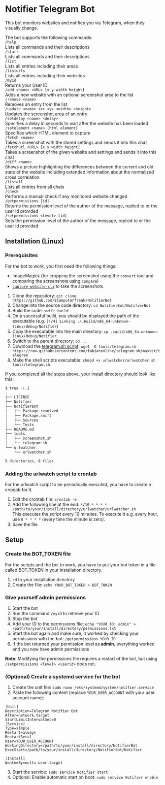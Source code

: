 # Notifier Telegram Bot

This bot monitors websites and notifies you via Telegram, when they visually change.

The bot supports the following commands:  
`/help`  
Lists all commands and their descriptions  
`/start`  
Lists all commands and their descriptions  
`/list`  
Lists all entries including their areas  
`/listurls`  
Lists all entries including their websites  
`/myid`  
Returns your User ID  
`/add <name> <URL> [x y width height]`  
Adds a new website with an optional screenshot area to the list  
`/remove <name>`  
Removes an entry from the list  
`/update <name> <x> <y> <width> <height>`  
Updates the screenshot area of an entry  
`/setdelay <name> <delay>`  
Specifies a delay in seconds to wait after the website has been loaded  
`/setelement <name> [html element]`  
Specifies which HTML element to capture  
`/fetch <name>`  
Takes a screenshot with the stored settings and sends it into this chat  
`/fetchurl <URL> [x y width height]`  
Takes a screenshot of the given website and settings and sends it into this chat  
`/diff <name>`  
Shows a picture highlighting the differences between the current and old state of the website including extended information about the normalized cross correlation  
`/listall`  
Lists all entries from all chats  
`/check`  
Performs a manual check if any monitored website changed  
`/getpermissions [id]`  
Returns the permission level of the author of the message, replied to or the user id provided  
`/setpermissions <level> [id]`  
Sets the permission level of the author of the message, replied to or the user id provided  

## Installation (Linux)

### Prerequisites
For the bot to work, you first need the following things:
- ImageMagick (for cropping the screenshot using the `convert` tool and comparing the screenshots using `compare`)
- [`capture-website-cli`](https://github.com/sindresorhus/capture-website-cli) to take the screenshots
  

1. Clone the repository: `git clone https://github.com/iComputerfreak/NotifierBot`
2. Change into the source code directory: `cd NotifierBot/NotifierBot`
3. Build the code: `swift build`
4. On a successful build, you should be displayed the path of the executable (e.g. `[4/4] Linking ./.build/x86_64-unknown-linux/debug/Notifier`)
4. Copy the executable into the main directory: `cp .build/x86_64-unknown-linux/debug/Notifier ..`
5. Switch to the parent directory: `cd ..`
6. Download the [telegram.sh script](https://github.com/fabianonline/telegram.sh): `wget -O tools/telegram.sh https://raw.githubusercontent.com/fabianonline/telegram.sh/master/telegram`
7. Make the shell scripts executable: `chmod +x urlwatcher/urlwatcher.sh tools/telegram.sh`

If you completed all the steps above, your install directory should look like this:
```bash
$ tree -L 2
.
├── LICENSE
├── Notifier
├── NotifierBot
│   ├── Package.resolved
│   ├── Package.swift
│   ├── Sources
│   └── Tests
├── README.md
├── tools
│   ├── screenshot.sh
│   └── telegram.sh
└── urlwatcher
    └── urlwatcher.sh

5 directories, 8 files
```

### Adding the urlwatch script to crontab
For the urlwatch script to be periodically executed, you have to create a cronjob for it.
1. Edit the crontab file: `crontab -e`
2. Add the following line at the end: `*/10 * * * * /path/to/your/install/directory/urlwatcher/urlwatcher.sh`  
This executes the script every 10 minutes. To execute it e.g. every hour, use `0 * * * *` (every time the minute is zero).
3. Save the file

## Setup

### Create the BOT_TOKEN file
For the scripts and the bot to work, you have to put your bot token in a file called BOT_TOKEN in your installation directory.
1. `cd` to your installation directory
2. Create the file: `echo YOUR_BOT_TOKEN > BOT_TOKEN`

### Give yourself admin permissions
1. Start the bot
2. Run the command `/myid` to retrieve your ID
3. Stop the bot
4. Add your ID to the permissions file: `echo "YOUR_ID: admin" > /path/to/your/install/directory/permissions.txt`
5. Start the bot again and make sure, it worked by checking your permissions with the bot: `/getpermissions YOUR_ID`
6. If the bot returned your permission level as **admin**, everything worked and you now have admin permissions

**Note**: Modifying the permissions file requires a restart of the bot, but using `/setpermissions <level> <userid>` does not.

### (Optional) Create a systemd service for the bot
1. Create the unit file: `sudo nano /etc/systemd/system/notifier.service`
2. Paste the following content (replace `YOUR_USER_ACCOUNT` with your user account name):
```
[Unit]
Description=Telegram Notifier Bot
After=network.target
StartLimitIntervalSec=0
[Service]
Type=simple
Restart=always
RestartSec=1
User=YOUR_USER_ACCOUNT
WorkingDirectory=/path/to/your/install/directory/NotifierBot
ExecStart=/path/to/your/install/directory/NotifierBot/Notifier

[Install]
WantedBy=multi-user.target
```
3. Start the service: `sudo service Notifier start`
4. Optional: Enable automatic start on boot: `sudo service Notifier enable`
